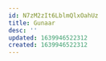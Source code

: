 ```yaml
---
id: N7zM2zIt6LblmQlxOahUz
title: Gunaar
desc: ''
updated: 1639946522312
created: 1639946522312
---
```



